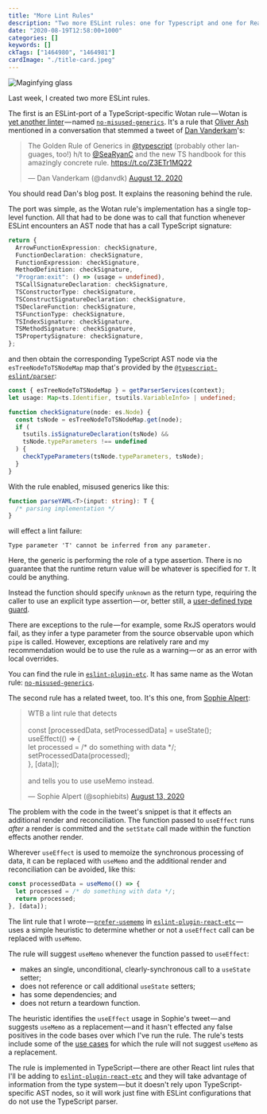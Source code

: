 ```yaml
---
title: "More Lint Rules"
description: "Two more ESLint rules: one for Typescript and one for React"
date: "2020-08-19T12:58:00+1000"
categories: []
keywords: []
ckTags: ["1464980", "1464981"]
cardImage: "./title-card.jpeg"
---
```


![Maginfying glass](title.jpeg "Photo by Markus Winkler on Unsplash")

Last week, I created two more ESLint rules.

The first is an ESLint-port of a TypeScript-specific Wotan rule — Wotan is [yet another linter](https://github.com/fimbullinter/wotan/blob/11368a193ba90a9e79b9f6ab530be1b434b122de/README.md#why-yet-another-linter) — named [`no-misused-generics`](https://github.com/fimbullinter/wotan/blob/11368a193ba90a9e79b9f6ab530be1b434b122de/packages/mimir/docs/no-misused-generics.md). It's a rule that [Oliver Ash](https://twitter.com/OliverJAsh) mentioned in a conversation that stemmed a tweet of [Dan Vanderkam](https://twitter.com/danvdk)'s:

<blockquote class="twitter-tweet"><p lang="en" dir="ltr">The Golden Rule of Generics in <a href="https://twitter.com/typescript?ref_src=twsrc%5Etfw">@typescript</a> (probably other languages, too!) h/t to <a href="https://twitter.com/SeaRyanC?ref_src=twsrc%5Etfw">@SeaRyanC</a> and the new TS handbook for this amazingly concrete rule. <a href="https://t.co/Z3ETr1MQ22">https://t.co/Z3ETr1MQ22</a></p>&mdash; Dan Vanderkam (@danvdk) <a href="https://twitter.com/danvdk/status/1293635068930543616?ref_src=twsrc%5Etfw">August 12, 2020</a></blockquote>

You should read Dan's blog post. It explains the reasoning behind the rule.

The port was simple, as the Wotan rule's implementation has a single top-level function. All that had to be done was to call that function whenever ESLint encounters an AST node that has a call TypeScript signature:

<!-- prettier-ignore -->
```ts
return {
  ArrowFunctionExpression: checkSignature,
  FunctionDeclaration: checkSignature,
  FunctionExpression: checkSignature,
  MethodDefinition: checkSignature,
  "Program:exit": () => (usage = undefined),
  TSCallSignatureDeclaration: checkSignature,
  TSConstructorType: checkSignature,
  TSConstructSignatureDeclaration: checkSignature,
  TSDeclareFunction: checkSignature,
  TSFunctionType: checkSignature,
  TSIndexSignature: checkSignature,
  TSMethodSignature: checkSignature,
  TSPropertySignature: checkSignature,
};
```

and then obtain the corresponding TypeScript AST node via the `esTreeNodeToTSNodeMap` map that's provided by the [`@typescript-eslint/parser`](https://github.com/typescript-eslint/typescript-eslint/tree/daf649f6e7f63353a332a21b4fa79cb376de37eb/packages/parser):

<!-- prettier-ignore -->
```ts {1,5}
const { esTreeNodeToTSNodeMap } = getParserServices(context);
let usage: Map<ts.Identifier, tsutils.VariableInfo> | undefined;

function checkSignature(node: es.Node) {
  const tsNode = esTreeNodeToTSNodeMap.get(node);
  if (
    tsutils.isSignatureDeclaration(tsNode) &&
    tsNode.typeParameters !== undefined
  ) {
    checkTypeParameters(tsNode.typeParameters, tsNode);
  }
}
```

With the rule enabled, misused generics like this:

<!-- prettier-ignore -->
```ts
function parseYAML<T>(input: string): T {
  /* parsing implementation */
}
```

will effect a lint failure:

```text
Type parameter 'T' cannot be inferred from any parameter.
```

Here, the generic is performing the role of a type assertion. There is no guarantee that the runtime return value will be whatever is specified for `T`. It could be anything.

Instead the function should specify `unknown` as the return type, requiring the caller to use an explicit type assertion — or, better still, a [user-defined type guard](https://www.typescriptlang.org/docs/handbook/advanced-types.html#user-defined-type-guards).

There are exceptions to the rule — for example, some RxJS operators would fail, as they infer a type parameter from the source observable upon which `pipe` is called. However, exceptions are relatively rare and my recommendation would be to use the rule as a warning — or as an error with local overrides.

You can find the rule in [`eslint-plugin-etc`](https://github.com/cartant/eslint-plugin-etc). It has same name as the Wotan rule: [`no-misused-generics`](https://github.com/cartant/eslint-plugin-etc/blob/9a023f2b46adce9df086bb162bee06841bc50952/source/rules/no-misused-generics.ts).

The second rule has a related tweet, too. It's this one, from [Sophie Alpert](https://twitter.com/sophiebits):

<blockquote class="twitter-tweet"><p lang="en" dir="ltr">WTB a lint rule that detects<br><br>const [processedData, setProcessedData] = useState();<br>useEffect(() =&gt; {<br> let processed = /* do something with data */;<br> setProcessedData(processed);<br>}, [data]);<br><br>and tells you to use useMemo instead.</p>&mdash; Sophie Alpert (@sophiebits) <a href="https://twitter.com/sophiebits/status/1293710971274289152?ref_src=twsrc%5Etfw">August 13, 2020</a></blockquote>

The problem with the code in the tweet's snippet is that it effects an additional render and reconciliation. The function passed to `useEffect` runs _after_ a render is committed and the `setState` call made within the function effects another render.

Wherever `useEffect` is used to memoize the synchronous processing of data, it can be replaced with `useMemo` and the additional render and reconciliation can be avoided, like this:

<!-- prettier-ignore -->
```js
const processedData = useMemo(() => {
  let processed = /* do something with data */;
  return processed;
}, [data]);
```

The lint rule that I wrote — [`prefer-usememo`](https://github.com/cartant/eslint-plugin-react-etc/blob/4a2a2a60d3e04076d647410ea5516c49a943cfb2/source/rules/prefer-usememo.ts) in [`eslint-plugin-react-etc`](https://github.com/cartant/eslint-plugin-react-etc) — uses a simple heuristic to determine whether or not a `useEffect` call can be replaced with `useMemo`.

The rule will suggest `useMemo` whenever the function passed to `useEffect`:

- makes an single, unconditional, clearly-synchronous call to a `useState` setter;
- does not reference or call additional `useState` setters;
- has some dependencies; and
- does not return a teardown function.

The heuristic identifies the `useEffect` usage in Sophie's tweet — and suggests `useMemo` as a replacement — and it hasn't effected any false positives in the code bases over which I've run the rule. The rule's tests include some of the [use cases](https://github.com/cartant/eslint-plugin-react-etc/blob/4a2a2a60d3e04076d647410ea5516c49a943cfb2/tests/rules/prefer-usememo.ts#L39-L174) for which the rule will not suggest `useMemo` as a replacement.

The rule is implemented in TypeScript — there are other React lint rules that I'll be adding to [`eslint-plugin-react-etc`](https://github.com/cartant/eslint-plugin-react-etc) and they will take advantage of information from the type system — but it doesn't rely upon TypeScript-specific AST nodes, so it will work just fine with ESLint configurations that do not use the TypeScript parser.
